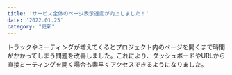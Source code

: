 ```yaml
---
title: 'サービス全体のページ表示速度が向上しました！'
date: '2022.01.25'
category: "更新"
---
```


トラックやミーティングが増えてくるとプロジェクト内のページを開くまで時間がかかってしまう問題を改善しました。これにより、ダッシュボードやURLから直接ミーティングを開く場合も素早くアクセスできるようになりました。
